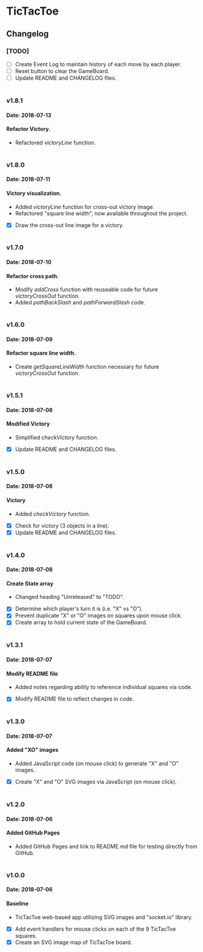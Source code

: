 # TicTacToe

## Changelog

### [TODO]
- [ ] Create Event Log to maintain history of each move by each player.
- [ ] Reset button to clear the GameBoard.
- [ ] Update README and CHANGELOG files.
<br/><br/>

### v1.8.1
#### Date: 2018-07-13
#### Refactor Victory.
* Refactored *victoryLine* function.
<br/><br/>

### v1.8.0
#### Date: 2018-07-11
#### Victory visualization.
* Added *victoryLine* function for cross-out victory image.
* Refactored "square line width", now available throughout the project.
- [x] Draw the cross-out line image for a victory.
<br/><br/>

### v1.7.0
#### Date: 2018-07-10
#### Refactor cross path.
* Modify *addCross* function with reuseable code for future *victoryCrossOut* function.
* Added *pathBackSlash* and *pathForwardSlash* code.
<br/><br/>

### v1.6.0
#### Date: 2018-07-09
#### Refactor square line width.
* Create *getSquareLineWidth* function necessary for future *victoryCrossOut* function.
<br/><br/>

### v1.5.1
#### Date: 2018-07-08
#### Modified Victory
* Simplified *checkVictory* function.
- [x] Update README and CHANGELOG files.
<br/><br/>

### v1.5.0
#### Date: 2018-07-08
#### Victory
* Added *checkVictory* function.
- [x] Check for victory (3 objects in a line).
- [x] Update README and CHANGELOG files.
<br/><br/>

### v1.4.0
#### Date: 2018-07-08
#### Create State array
* Changed heading "Unreleased" to "TODO".
- [x] Determine which player's turn it is (i.e. "X" vs "O").
- [x] Prevent duplicate "X" or "O" images on squares upon mouse click.
- [x] Create array to hold current state of the GameBoard.
<br/><br/>

### v1.3.1
#### Date: 2018-07-07
#### Modify README file
* Added notes regarding ability to reference individual squares via code.
- [x] Modify README file to reflect changes in code.
<br/><br/>

### v1.3.0
#### Date: 2018-07-07
#### Added "XO" images
* Added JavaScript code (on mouse click) to generate "X" and "O" images.
- [x] Create "X" and "O" SVG images via JavaScript (on mouse click).
<br/><br/>

### v1.2.0
#### Date: 2018-07-06
#### Added GitHub Pages
* Added GitHub Pages and link to README.md file for testing directly from GitHub.
<br/><br/>

### v1.0.0
#### Date: 2018-07-06
#### Baseline
* TicTacToe web-based app utilizing SVG images and "socket.io" library.
- [x] Add event handlers for mouse clicks on each of the 9 TicTacToe squares.
- [x] Create an SVG image map of TicTacToe board.
<br/><br/>
